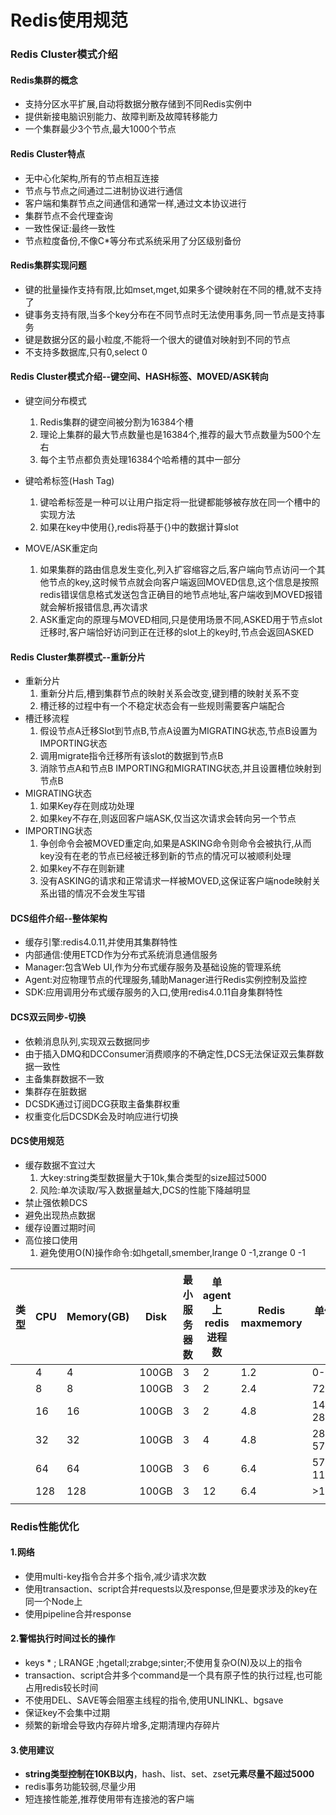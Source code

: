 # Redis使用规范

### Redis Cluster模式介绍

#### Redis集群的概念

* 支持分区水平扩展,自动将数据分散存储到不同Redis实例中
* 提供新接电脑识别能力、故障判断及故障转移能力
* 一个集群最少3个节点,最大1000个节点

#### Redis Cluster特点

* 无中心化架构,所有的节点相互连接
* 节点与节点之间通过二进制协议进行通信
* 客户端和集群节点之间通信和通常一样,通过文本协议进行
* 集群节点不会代理查询
* 一致性保证:最终一致性
* 节点粒度备份,不像C*等分布式系统采用了分区级别备份

#### Redis集群实现问题

* 键的批量操作支持有限,比如mset,mget,如果多个键映射在不同的槽,就不支持了
* 键事务支持有限,当多个key分布在不同节点时无法使用事务,同一节点是支持事务
* 键是数据分区的最小粒度,不能将一个很大的键值对映射到不同的节点
* 不支持多数据库,只有0,select 0

#### Redis Cluster模式介绍--键空间、HASH标签、MOVED/ASK转向

* 键空间分布模式
  1. Redis集群的键空间被分割为16384个槽
  2. 理论上集群的最大节点数量也是16384个,推荐的最大节点数量为500个左右
  3. 每个主节点都负责处理16384个哈希槽的其中一部分

* 键哈希标签(Hash Tag)
  1. 键哈希标签是一种可以让用户指定将一批键都能够被存放在同一个槽中的实现方法
  2. 如果在key中使用{},redis将基于{}中的数据计算slot
* MOVE/ASK重定向
  1. 如果集群的路由信息发生变化,列入扩容缩容之后,客户端向节点访问一个其他节点的key,这时候节点就会向客户端返回MOVED信息,这个信息是按照redis错误信息格式发送包含正确目的地节点地址,客户端收到MOVED报错就会解析报错信息,再次请求
  2. ASK重定向的原理与MOVED相同,只是使用场景不同,ASKED用于节点slot迁移时,客户端恰好访问到正在迁移的slot上的key时,节点会返回ASKED

#### Redis Cluster集群模式--重新分片

* 重新分片
  1. 重新分片后,槽到集群节点的映射关系会改变,键到槽的映射关系不变
  2. 槽迁移的过程中有一个不稳定状态会有一些规则需要客户端配合
* 槽迁移流程
  1. 假设节点A迁移Slot到节点B,节点A设置为MIGRATING状态,节点B设置为IMPORTING状态
  2. 调用migrate指令迁移所有该slot的数据到节点B
  3. 消除节点A和节点B IMPORTING和MIGRATING状态,并且设置槽位映射到节点B
* MIGRATING状态
  1. 如果Key存在则成功处理
  2. 如果key不存在,则返回客户端ASK,仅当这次请求会转向另一个节点
* IMPORTING状态
  1. 争创命令会被MOVED重定向,如果是ASKING命令则命令会被执行,从而key没有在老的节点已经被迁移到新的节点的情况可以被顺利处理
  2. 如果key不存在则新建
  3. 没有ASKING的请求和正常请求一样被MOVED,这保证客户端node映射关系出错的情况不会发生写错

#### DCS组件介绍--整体架构

* 缓存引擎:redis4.0.11,并使用其集群特性
* 内部通信:使用ETCD作为分布式系统消息通信服务
* Manager:包含Web UI,作为分布式缓存服务及基础设施的管理系统
* Agent:对应物理节点的代理服务,辅助Manager进行Redis实例控制及监控
* SDK:应用调用分布式缓存服务的入口,使用redis4.0.11自身集群特性

#### DCS双云同步-切换

* 依赖消息队列,实现双云数据同步
* 由于插入DMQ和DCConsumer消费顺序的不确定性,DCS无法保证双云集群数据一致性
* 主备集群数据不一致
* 集群存在脏数据
* DCSDK通过订阅DCG获取主备集群权重
* 权重变化后DCSDK会及时响应进行切换

#### DCS使用规范

* 缓存数据不宜过大
  1. 大key:string类型数据量大于10k,集合类型的size超过5000
  2. 风险:单次读取/写入数据量越大,DCS的性能下降越明显
* 禁止强依赖DCS
* 避免出现热点数据
* 缓存设置过期时间
* 高位接口使用
  1. 避免使用O(N)操作命令:如hgetall,smember,lrange 0 -1,zrange 0 -1

| 类型 | CPU  | Memory(GB) | Disk  | 最小服务器数 | 单agent上redis进程数 | Redis maxmemory | 单份数据GB |      |      |
| ---- | ---- | ---------- | ----- | ------------ | -------------------- | --------------- | ---------- | ---- | ---- |
|      | 4    | 4          | 100GB | 3            | 2                    | 1.2             | 0-8.2      |      |      |
|      | 8    | 8          | 100GB | 3            | 2                    | 2.4             | 72.-14.4   |      |      |
|      | 16   | 16         | 100GB | 3            | 2                    | 4.8             | 14.4-28.8  |      |      |
|      | 32   | 32         | 100GB | 3            | 4                    | 4.8             | 28.8-57.6  |      |      |
|      | 64   | 64         | 100GB | 3            | 6                    | 6.4             | 57.6-115.2 |      |      |
|      | 128  | 128        | 100GB | 3            | 12                   | 6.4             | >115.2     |      |      |
|      |      |            |       |              |                      |                 |            |      |      |

### Redis性能优化

#### 1.网络

* 使用multi-key指令合并多个指令,减少请求次数
* 使用transaction、script合并requests以及response,但是要求涉及的key在同一个Node上
* 使用pipeline合并response

#### 2.警惕执行时间过长的操作

* keys * ; LRANGE ;hgetall;zrabge;sinter;不使用复杂O(N)及以上的指令
* transaction、script合并多个command是一个具有原子性的执行过程,也可能占用redis较长时间
* 不使用DEL、SAVE等会阻塞主线程的指令,使用UNLINKL、bgsave
* 保证key不会集中过期
* 频繁的新增会导致内存碎片增多,定期清理内存碎片

#### 3.使用建议

* **string类型控制在10KB以内**，hash、list、set、zset**元素尽量不超过5000**
* redis事务功能较弱,尽量少用
* 短连接性能差,推荐使用带有连接池的客户端
